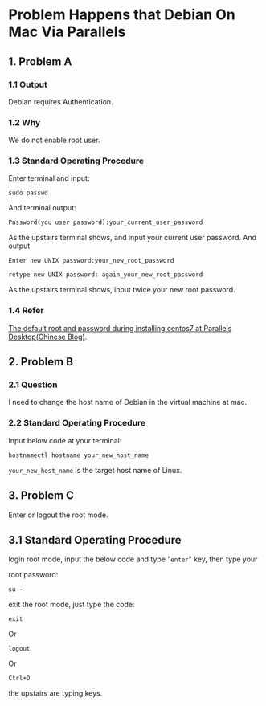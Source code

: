 # Problem Happens that Debian On Mac Via Parallels

## 1. Problem A

### 1.1 Output

Debian requires Authentication.

### 1.2 Why

We do not enable root user.

### 1.3 Standard Operating Procedure

Enter terminal and input:

    sudo passwd
And terminal output:

    Password(you user password):your_current_user_password
As the upstairs terminal shows, and input your current user password. And output

    Enter new UNIX password:your_new_root_password

    retype new UNIX password: again_your_new_root_password

As the upstairs terminal shows, input twice your new root password.

### 1.4 Refer

[The default root and password during installing centos7 at Parallels Desktop(Chinese Blog)](https://blog.csdn.net/u012852597/article/details/79353949).

## 2. Problem B

### 2.1 Question

I need to change the host name of Debian in the virtual machine at mac.

### 2.2 Standard Operating Procedure

Input below code at your terminal:

    hostnamectl hostname your_new_host_name
`your_new_host_name` is the target host name of Linux.

## 3. Problem C

Enter or logout the root mode.

## 3.1 Standard Operating Procedure

login root mode, input the below code and type "`enter`" key, then type your

root password:

    su -
exit the root mode, just type the code:

    exit
Or

    logout
Or

    Ctrl+D
the upstairs are typing keys.
